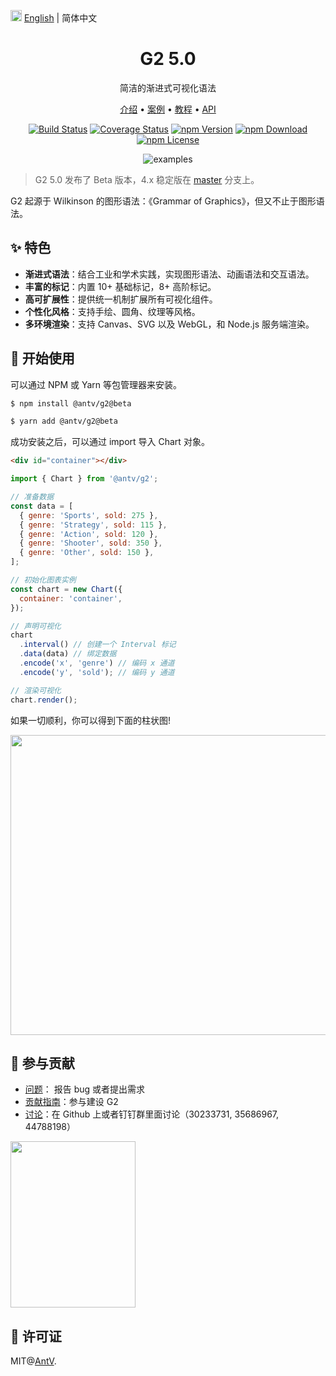 <img src="https://gw.alipayobjects.com/zos/antfincdn/R8sN%24GNdh6/language.svg" width="18"> [English](./README.en-US.md) | 简体中文

<h1 align="center">
<b>G2 5.0</b>
</h1>

<div align="center">

简洁的渐进式可视化语法

<p align="center">
  <a href="https://g2.antv.antgroup.com/manual/introduction">介绍</a> •
  <a href="https://g2.antv.antgroup.com/examples">案例</a> •
  <a href="https://g2.antv.antgroup.com/manual/getting-started">教程</a> •
  <a href="https://g2.antv.antgroup.com/api/overview">API</a>
</p>

[![Build Status](https://github.com/antvis/g2/workflows/build/badge.svg?branch=v5)](https://github.com/antvis//actions)
[![Coverage Status](https://img.shields.io/coveralls/github/antvis/g2/v5.svg)](https://coveralls.io/github/antvis/g2?branch=v5)
[![npm Version](https://img.shields.io/npm/v/@antv/g2.svg)](https://www.npmjs.com/package/@antv/g2)
[![npm Download](https://img.shields.io/npm/dm/@antv/g2.svg)](https://www.npmjs.com/package/@antv/g2)
[![npm License](https://img.shields.io/npm/l/@antv/g2.svg)](https://www.npmjs.com/package/@antv/g2)

![examples](https://gw.alipayobjects.com/mdn/rms_dfc253/afts/img/A*o4YET5i12oMAAAAAAAAAAAAAARQnAQ)

</div>

> G2 5.0 发布了 Beta 版本，4.x 稳定版在 [master](https://github.com/antvis/G2/tree/master) 分支上。

G2 起源于 Wilkinson 的图形语法：《Grammar of Graphics》，但又不止于图形语法。

## ✨ 特色

- **渐进式语法**：结合工业和学术实践，实现图形语法、动画语法和交互语法。
- **丰富的标记**：内置 10+ 基础标记，8+ 高阶标记。
- **高可扩展性**：提供统一机制扩展所有可视化组件。
- **个性化风格**：支持手绘、圆角、纹理等风格。
- **多环境渲染**：支持 Canvas、SVG 以及 WebGL，和 Node.js 服务端渲染。

## 🔨 开始使用

可以通过 NPM 或 Yarn 等包管理器来安装。

```bash
$ npm install @antv/g2@beta
```

```bash
$ yarn add @antv/g2@beta
```

成功安装之后，可以通过 import 导入 Chart 对象。

```html
<div id="container"></div>
```

```js
import { Chart } from '@antv/g2';

// 准备数据
const data = [
  { genre: 'Sports', sold: 275 },
  { genre: 'Strategy', sold: 115 },
  { genre: 'Action', sold: 120 },
  { genre: 'Shooter', sold: 350 },
  { genre: 'Other', sold: 150 },
];

// 初始化图表实例
const chart = new Chart({
  container: 'container',
});

// 声明可视化
chart
  .interval() // 创建一个 Interval 标记
  .data(data) // 绑定数据
  .encode('x', 'genre') // 编码 x 通道
  .encode('y', 'sold'); // 编码 y 通道

// 渲染可视化
chart.render();
```

如果一切顺利，你可以得到下面的柱状图!

<img src="https://gw.alipayobjects.com/mdn/rms_dfc253/afts/img/A*NZmbQItc82oAAAAAAAAAAAAAARQnAQ" width="640" height="480">

## 📮 参与贡献

- [问题](https://github.com/antvis/g2/issues)： 报告 bug 或者提出需求
- [贡献指南](https://github.com/antvis/g2/blob/v5/CONTRIBUTING.md)：参与建设 G2
- [讨论](https://github.com/antvis/G2/discussions)：在 Github 上或者钉钉群里面讨论（30233731, 35686967, 44788198）

<img src="https://gw.alipayobjects.com/zos/antfincdn/hTzzaqgHgQ/Antv%252520G2%252520%26%252520G2Plot.png" width="200" height="266" />

## 📄 许可证

MIT@[AntV](https://github.com/antvis).
